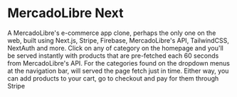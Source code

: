 # MercadoLibre Next

A MercadoLibre's e-commerce app clone, perhaps the only one on the web, built using Next.js, Stripe, Firebase, MercadoLibre's API, TailwindCSS, NextAuth and more. Click on any of category on the homepage and you'll be served instantly with products that are pre-fetched each 60 seconds from MercadoLibre's API. For the categories found on the dropdown menus at the navigation bar, will served the page fetch just in time. Either way, you can add products to your cart, go to checkout and pay for them through Stripe
